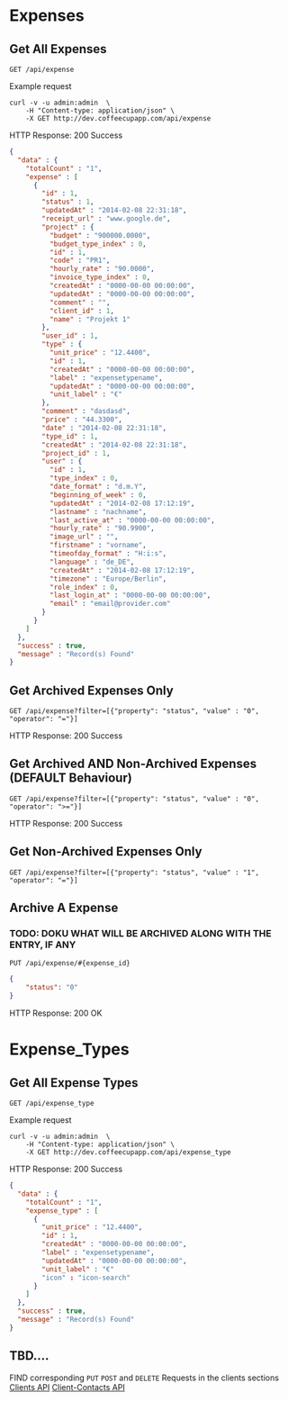 # Expenses

## Get All Expenses

`GET /api/expense`

Example request

```shell
curl -v -u admin:admin  \
	-H "Content-type: application/json" \
	-X GET http://dev.coffeecupapp.com/api/expense
```

HTTP Response: 200 Success

```json
{
  "data" : {
    "totalCount" : "1",
    "expense" : [
      {
        "id" : 1,
        "status" : 1,
        "updatedAt" : "2014-02-08 22:31:18",
        "receipt_url" : "www.google.de",
        "project" : {
          "budget" : "900000.0000",
          "budget_type_index" : 0,
          "id" : 1,
          "code" : "PR1",
          "hourly_rate" : "90.0000",
          "invoice_type_index" : 0,
          "createdAt" : "0000-00-00 00:00:00",
          "updatedAt" : "0000-00-00 00:00:00",
          "comment" : "",
          "client_id" : 1,
          "name" : "Projekt 1"
        },
        "user_id" : 1,
        "type" : {
          "unit_price" : "12.4400",
          "id" : 1,
          "createdAt" : "0000-00-00 00:00:00",
          "label" : "expensetypename",
          "updatedAt" : "0000-00-00 00:00:00",
          "unit_label" : "€"
        },
        "comment" : "dasdasd",
        "price" : "44.3300",
        "date" : "2014-02-08 22:31:18",
        "type_id" : 1,
        "createdAt" : "2014-02-08 22:31:18",
        "project_id" : 1,
        "user" : {
          "id" : 1,
          "type_index" : 0,
          "date_format" : "d.m.Y",
          "beginning_of_week" : 0,
          "updatedAt" : "2014-02-08 17:12:19",
          "lastname" : "nachname",
          "last_active_at" : "0000-00-00 00:00:00",
          "hourly_rate" : "90.9900",
          "image_url" : "",
          "firstname" : "vorname",
          "timeofday_format" : "H:i:s",
          "language" : "de_DE",
          "createdAt" : "2014-02-08 17:12:19",
          "timezone" : "Europe/Berlin",
          "role_index" : 0,
          "last_login_at" : "0000-00-00 00:00:00",
          "email" : "email@provider.com"
        }
      }
    ]
  },
  "success" : true,
  "message" : "Record(s) Found"
}
```


## Get Archived Expenses Only

`GET /api/expense?filter=[{"property": "status", "value" : "0", "operator": "="}]`

HTTP Response: 200 Success

## Get Archived AND Non-Archived Expenses (DEFAULT Behaviour)

`GET /api/expense?filter=[{"property": "status", "value" : "0", "operator": ">="}]`

HTTP Response: 200 Success

## Get Non-Archived Expenses Only

`GET /api/expense?filter=[{"property": "status", "value" : "1", "operator": "="}]`

## Archive A Expense

### TODO: DOKU WHAT WILL BE ARCHIVED ALONG WITH THE ENTRY, IF ANY

`PUT /api/expense/#{expense_id}`

```json
{
    "status": "0"
}
```
HTTP Response: 200 OK


# Expense_Types

## Get All Expense Types

`GET /api/expense_type`

Example request

```shell
curl -v -u admin:admin  \
	-H "Content-type: application/json" \
	-X GET http://dev.coffeecupapp.com/api/expense_type
```

HTTP Response: 200 Success

```json
{
  "data" : {
    "totalCount" : "1",
    "expense_type" : [
      {
        "unit_price" : "12.4400",
        "id" : 1,
        "createdAt" : "0000-00-00 00:00:00",
        "label" : "expensetypename",
        "updatedAt" : "0000-00-00 00:00:00",
        "unit_label" : "€"
        "icon" : "icon-search"
      }
    ]
  },
  "success" : true,
  "message" : "Record(s) Found"
}
```


## TBD....
FIND corresponding `PUT` `POST` and `DELETE` Requests in the clients sections
 [Clients API](http://git.reppa.net/coffeecup/api_docs/blob/master/Sections/Clients.md)
 [Client-Contacts API](http://git.reppa.net/coffeecup/api_docs/blob/master/Sections/Clients%20Contacts.md)